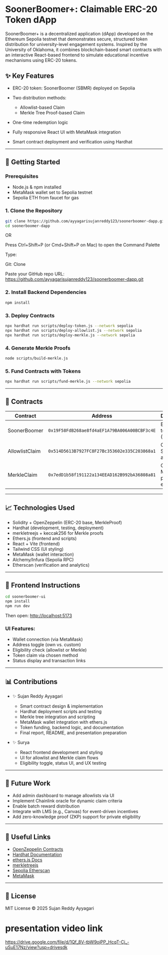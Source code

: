 # SoonerBoomer+: Claimable ERC-20 Token dApp

SoonerBoomer+ is a decentralized application (dApp) developed on the Ethereum Sepolia testnet that demonstrates secure, structured token distribution for university-level engagement systems. Inspired by the University of Oklahoma, it combines blockchain-based smart contracts with an interactive React-based frontend to simulate educational incentive mechanisms using ERC-20 tokens.

## ✨ Key Features

* ERC-20 token: SoonerBoomer (SBMR) deployed on Sepolia
* Two distribution methods:

  * Allowlist-based Claim
  * Merkle Tree Proof-based Claim
* One-time redemption logic
* Fully responsive React UI with MetaMask integration
* Smart contract deployment and verification using Hardhat

---

## 🚀 Getting Started

### Prerequisites

* Node.js & npm installed
* MetaMask wallet set to Sepolia testnet
* Sepolia ETH from faucet for gas

### 1. Clone the Repository

```bash
git clone https://github.com/ayyagarisujanreddy123/soonerboomer-dapp.git
cd soonerboomer-dapp
```  
OR


Press Ctrl+Shift+P (or Cmd+Shift+P on Mac) to open the Command Palette

Type:

Git: Clone

Paste your GitHub repo URL: https://github.com/ayyagarisujanreddy123/soonerboomer-dapp.git





### 2. Install Backend Dependencies

```bash
npm install
```

### 3. Deploy Contracts

```bash
npx hardhat run scripts/deploy-token.js --network sepolia
npx hardhat run scripts/deploy-allowlist.js --network sepolia
npx hardhat run scripts/deploy-merkle.js --network sepolia
```

### 4. Generate Merkle Proofs

```bash
node scripts/build-merkle.js
```

### 5. Fund Contracts with Tokens

```bash
npx hardhat run scripts/fund-merkle.js --network sepolia
```

---

## 📄 Contracts

| Contract       | Address                                      | Description                          |
| -------------- | -------------------------------------------- | ------------------------------------ |
| SoonerBoomer   | `0x19F58FdB268ae8fd4aEF1A79BA006A00BCBF3c4E` | ERC-20 token (SBMR)                  |
| AllowlistClaim | `0x514D5613B7927FC8F27Bc353602e335C203868a1` | Claim 1000 SBMR if allowlisted       |
| MerkleClaim    | `0x7edD1b58f191122a134EEAD162B992bA36808a81` | Claim using Merkle proof if eligible |

---

## 📈 Technologies Used

* Solidity + OpenZeppelin (ERC-20 base, MerkleProof)
* Hardhat (development, testing, deployment)
* merkletreejs + keccak256 for Merkle proofs
* Ethers.js (frontend and scripts)
* React + Vite (frontend)
* Tailwind CSS (UI styling)
* MetaMask (wallet interaction)
* Alchemy/Infura (Sepolia RPC)
* Etherscan (verification and analytics)

---

## 🔧 Frontend Instructions

```bash
cd soonerboomer-ui
npm install
npm run dev
```

Then open: [http://localhost:5173](http://localhost:5173)

### UI Features:

* Wallet connection (via MetaMask)
* Address toggle (own vs. custom)
* Eligibility check (allowlist or Merkle)
* Token claim via chosen method
* Status display and transaction links

---

## 📊 Contributions

* ✨ Sujan Reddy Ayyagari

  * Smart contract design & implementation
  * Hardhat deployment scripts and testing
  * Merkle tree integration and scripting
   * MetaMask wallet integration with ethers.js
  * Token funding, backend logic, and documentation
  * Final report, README, and presentation preparation

* ✨ Surya

  * React frontend development and styling
   * UI for allowlist and Merkle claim flows
  * Eligibility toggle, status UI, and UX testing

---

## 📅 Future Work

* Add admin dashboard to manage allowlists via UI
* Implement Chainlink oracle for dynamic claim criteria
* Enable batch reward distribution
* Integrate with LMS (e.g., Canvas) for event-driven incentives
* Add zero-knowledge proof (ZKP) support for private eligibility

---

## 🔗 Useful Links

* [OpenZeppelin Contracts](https://docs.openzeppelin.com/contracts/)
* [Hardhat Documentation](https://hardhat.org/docs)
* [ethers.js Docs](https://docs.ethers.org/)
* [merkletreejs](https://github.com/miguelmota/merkletreejs)
* [Sepolia Etherscan](https://sepolia.etherscan.io)
* [MetaMask](https://metamask.io)

---

## 📕 License

MIT License © 2025 Sujan Reddy Ayyagari

# presentation video link
<https://drive.google.com/file/d/1Qf_8V-tbW9ojPP_HcqT-Cj_-uSuE17Nz/view?usp=drivesdk>
